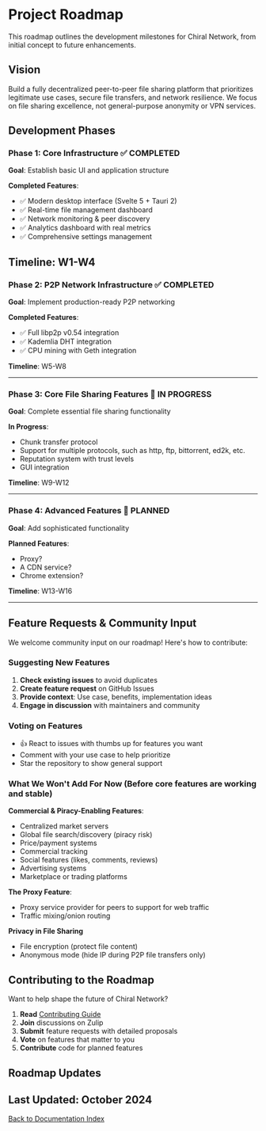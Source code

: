 # Project Roadmap

This roadmap outlines the development milestones for Chiral Network, from initial concept to future enhancements.

## Vision

Build a fully decentralized peer-to-peer file sharing platform that prioritizes legitimate use cases, secure file transfers, and network resilience. We focus on file sharing excellence, not general-purpose anonymity or VPN services.

## Development Phases

### Phase 1: Core Infrastructure ✅ COMPLETED

**Goal**: Establish basic UI and application structure

**Completed Features**:
- ✅ Modern desktop interface (Svelte 5 + Tauri 2)
- ✅ Real-time file management dashboard
- ✅ Network monitoring & peer discovery
- ✅ Analytics dashboard with real metrics
- ✅ Comprehensive settings management

**Timeline**: W1-W4
---

### Phase 2: P2P Network Infrastructure ✅ COMPLETED

**Goal**: Implement production-ready P2P networking

**Completed Features**:
- ✅ Full libp2p v0.54 integration
- ✅ Kademlia DHT integration
- ✅ CPU mining with Geth integration

**Timeline**: W5-W8

---

### Phase 3: Core File Sharing Features 🚧 IN PROGRESS

**Goal**: Complete essential file sharing functionality

**In Progress**:
- Chunk transfer protocol
- Support for multiple protocols, such as http, ftp, bittorrent, ed2k, etc.
- Reputation system with trust levels
- GUI integration

**Timeline**: W9-W12

---

### Phase 4: Advanced Features 📅 PLANNED

**Goal**: Add sophisticated functionality

**Planned Features**:

- Proxy?
- A CDN service?
- Chrome extension?

**Timeline**: W13-W16

---

## Feature Requests & Community Input

We welcome community input on our roadmap! Here's how to contribute:

### Suggesting New Features

1. **Check existing issues** to avoid duplicates
2. **Create feature request** on GitHub Issues
3. **Provide context**: Use case, benefits, implementation ideas
4. **Engage in discussion** with maintainers and community

### Voting on Features

- 👍 React to issues with thumbs up for features you want
- Comment with your use case to help prioritize
- Star the repository to show general support

### What We Won't Add For Now (Before core features are working and stable)

**Commercial & Piracy-Enabling Features**:
- Centralized market servers
- Global file search/discovery (piracy risk)
- Price/payment systems
- Commercial tracking
- Social features (likes, comments, reviews)
- Advertising systems
- Marketplace or trading platforms

**The Proxy Feature**:
- Proxy service provider for peers to support for web traffic
- Traffic mixing/onion routing

**Privacy in File Sharing**
- File encryption (protect file content)
- Anonymous mode (hide IP during P2P file transfers only)

## Contributing to the Roadmap

Want to help shape the future of Chiral Network?

1. **Read** [Contributing Guide](contributing.md)
2. **Join** discussions on Zulip
3. **Submit** feature requests with detailed proposals
4. **Vote** on features that matter to you
5. **Contribute** code for planned features

## Roadmap Updates

**Last Updated**: October 2024
---

[Back to Documentation Index](index.md)
